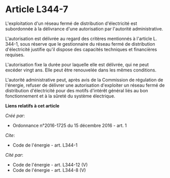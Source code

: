 # Article L344-7

L'exploitation d'un réseau fermé de distribution d'électricité est subordonnée à la délivrance d'une autorisation par
l'autorité administrative. 

L'autorisation est délivrée au regard des critères mentionnés à l'article L. 344-1, sous réserve que le gestionnaire du
réseau fermé de distribution d'électricité justifie qu'il dispose des capacités techniques et financières requises. 

L'autorisation fixe la durée pour laquelle elle est délivrée, qui ne peut excéder vingt ans. Elle peut être renouvelée dans
les mêmes conditions. 

L'autorité administrative peut, après avis de la Commission de régulation de l'énergie, refuser de délivrer une autorisation
d'exploiter un réseau fermé de distribution d'électricité pour des motifs d'intérêt général liés au bon fonctionnement et à
la sûreté du système électrique.

**Liens relatifs à cet article**

_Créé par_:

  - Ordonnance n°2016-1725 du 15 décembre 2016 - art. 1

_Cite_:

  - Code de l'énergie - art. L344-1

_Cité par_:

  - Code de l'énergie - art. L344-12 (V)
  - Code de l'énergie - art. L344-8 (V)
